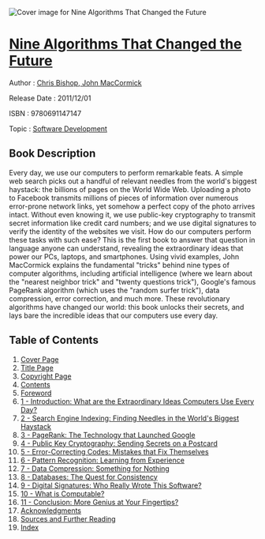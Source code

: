 ![Cover image for Nine Algorithms That Changed the Future](https://imgdetail.ebookreading.net/cover/cover/software_development/EB9780691147147.jpg)

[Nine Algorithms That Changed the Future](https://ebookreading.net/view/book/Nine+Algorithms+That+Changed+the+Future-EB9780691147147_1.html "Nine Algorithms That Changed the Future")
====================================================================================================================

Author : [Chris Bishop](https://ebookreading.net/search/author/Chris+Bishop),[ John MacCormick](https://ebookreading.net/search/author/+John+MacCormick)

Release Date : 2011/12/01

ISBN : 9780691147147

Topic : [Software Development](https://ebookreading.net/search/category/software-development)

Book Description
-----------------

Every day, we use our computers to perform remarkable feats. A simple web search picks out a handful of relevant needles from the world's biggest haystack: the billions of pages on the World Wide Web. Uploading a photo to Facebook transmits millions of pieces of information over numerous error-prone network links, yet somehow a perfect copy of the photo arrives intact. Without even knowing it, we use public-key cryptography to transmit secret information like credit card numbers; and we use digital signatures to verify the identity of the websites we visit. How do our computers perform these tasks with such ease?
 This is the first book to answer that question in language anyone can understand, revealing the extraordinary ideas that power our PCs, laptops, and smartphones. Using vivid examples, John MacCormick explains the fundamental "tricks" behind nine types of computer algorithms, including artificial intelligence (where we learn about the "nearest neighbor trick" and "twenty questions trick"), Google's famous PageRank algorithm (which uses the "random surfer trick"), data compression, error correction, and much more.
 These revolutionary algorithms have changed our world: this book unlocks their secrets, and lays bare the incredible ideas that our computers use every day.
              
Table of Contents
-----------------

1. [Cover Page](https://ebookreading.net/view/book/Nine+Algorithms+That+Changed+the+Future-EB9780691147147_1.html)
1. [Title Page](https://ebookreading.net/view/book/Nine+Algorithms+That+Changed+the+Future-EB9780691147147_2.html)
1. [Copyright Page](https://ebookreading.net/view/book/Nine+Algorithms+That+Changed+the+Future-EB9780691147147_3.html)
1. [Contents](https://ebookreading.net/view/book/Nine+Algorithms+That+Changed+the+Future-EB9780691147147_5.html)
1. [Foreword](https://ebookreading.net/view/book/Nine+Algorithms+That+Changed+the+Future-EB9780691147147_6.html)
1. [1 - Introduction: What are the Extraordinary Ideas Computers Use Every Day?](https://ebookreading.net/view/book/Nine+Algorithms+That+Changed+the+Future-EB9780691147147_7.html)
1. [2 - Search Engine Indexing: Finding Needles in the World&#39;s Biggest Haystack](https://ebookreading.net/view/book/Nine+Algorithms+That+Changed+the+Future-EB9780691147147_8.html)
1. [3 - PageRank: The Technology that Launched Google](https://ebookreading.net/view/book/Nine+Algorithms+That+Changed+the+Future-EB9780691147147_9.html)
1. [4 - Public Key Cryptography: Sending Secrets on a Postcard](https://ebookreading.net/view/book/Nine+Algorithms+That+Changed+the+Future-EB9780691147147_10.html)
1. [5 - Error-Correcting Codes: Mistakes that Fix Themselves](https://ebookreading.net/view/book/Nine+Algorithms+That+Changed+the+Future-EB9780691147147_11.html)
1. [6 - Pattern Recognition: Learning from Experience](https://ebookreading.net/view/book/Nine+Algorithms+That+Changed+the+Future-EB9780691147147_12.html)
1. [7 - Data Compression: Something for Nothing](https://ebookreading.net/view/book/Nine+Algorithms+That+Changed+the+Future-EB9780691147147_13.html)
1. [8 - Databases: The Quest for Consistency](https://ebookreading.net/view/book/Nine+Algorithms+That+Changed+the+Future-EB9780691147147_14.html)
1. [9 - Digital Signatures: Who Really Wrote This Software?](https://ebookreading.net/view/book/Nine+Algorithms+That+Changed+the+Future-EB9780691147147_15.html)
1. [10 - What is Computable?](https://ebookreading.net/view/book/Nine+Algorithms+That+Changed+the+Future-EB9780691147147_16.html)
1. [11 - Conclusion: More Genius at Your Fingertips?](https://ebookreading.net/view/book/Nine+Algorithms+That+Changed+the+Future-EB9780691147147_17.html)
1. [Acknowledgments](https://ebookreading.net/view/book/Nine+Algorithms+That+Changed+the+Future-EB9780691147147_18.html)
1. [Sources and Further Reading](https://ebookreading.net/view/book/Nine+Algorithms+That+Changed+the+Future-EB9780691147147_19.html)
1. [Index](https://ebookreading.net/view/book/Nine+Algorithms+That+Changed+the+Future-EB9780691147147_20.html)
